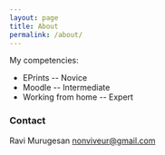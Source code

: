 ```yaml
---
layout: page
title: About
permalink: /about/
---
```


My competencies:

  <ul>
      <li>EPrints -- Novice</li>
      <li>Moodle -- Intermediate</li>
      <li>Working from home -- Expert</li>
  </ul>

### Contact

Ravi Murugesan [nonviveur@gmail.com](mailto:nonviveur@gmail.com)